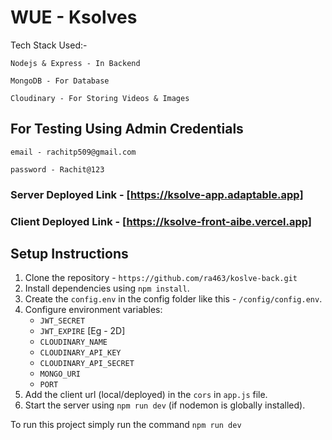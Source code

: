 # WUE - Ksolves

Tech Stack Used:-

```
Nodejs & Express - In Backend

MongoDB - For Database

Cloudinary - For Storing Videos & Images
```

## For Testing Using Admin Credentials 
```
email - rachitp509@gmail.com

password - Rachit@123
```

### Server Deployed Link - [https://ksolve-app.adaptable.app]

### Client Deployed Link - [https://ksolve-front-aibe.vercel.app]

## Setup Instructions

1. Clone the repository - `https://github.com/ra463/koslve-back.git`
2. Install dependencies using `npm install`.
3. Create the `config.env` in the config folder like this - `/config/config.env`.
4. Configure environment variables:
   - `JWT_SECRET`
   - `JWT_EXPIRE` [Eg - 2D]
   - `CLOUDINARY_NAME`
   - `CLOUDINARY_API_KEY`
   - `CLOUDINARY_API_SECRET`
   - `MONGO_URI`
   - `PORT`
5. Add the client url (local/deployed) in the `cors` in `app.js` file.
6. Start the server using `npm run dev` (if nodemon is globally installed).

To run this project simply run the command `npm run dev`